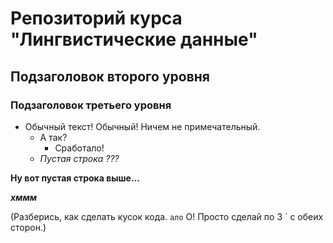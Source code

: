 <head>

</head>

<body>
  
  # Репозиторий курса "Лингвистические данные"
  
  ## Подзаголовок второго уровня

  ### Подзаголовок третьего уровня

</body>

* Обычный текст! Обычный! Ничем не примечательный.
  * А так? 
    * Сработало!
  * *Пустая строка ???*

**Ну вот пустая строка выше...**

***хммм***

(Разберись, как сделать кусок кода.
```ало``` О! Просто сделай по 3 ` с обеих сторон.)
